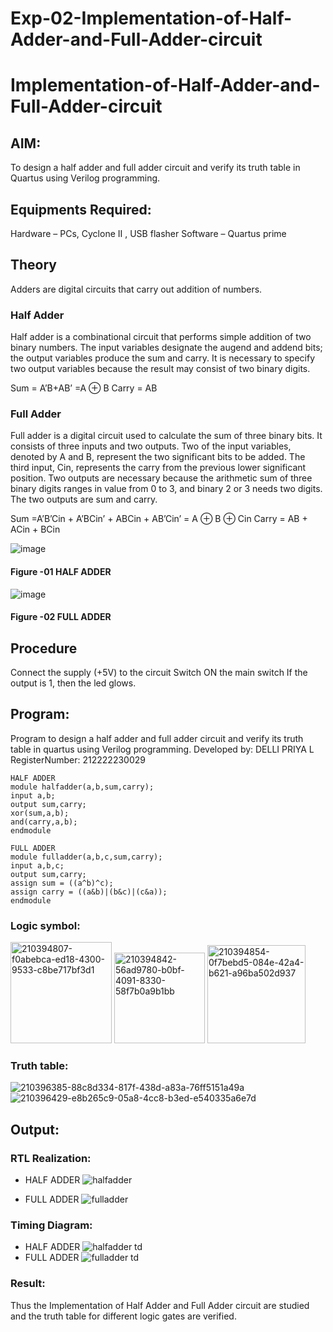 # Exp-02-Implementation-of-Half-Adder-and-Full-Adder-circuit

# Implementation-of-Half-Adder-and-Full-Adder-circuit
## AIM:
To design a half adder and full adder circuit and verify its truth table in Quartus using Verilog programming.

## Equipments Required:
Hardware – PCs, Cyclone II , USB flasher
Software – Quartus prime

## Theory
Adders are digital circuits that carry out addition of numbers.

### Half Adder
Half adder is a combinational circuit that performs simple addition of two binary numbers. The input variables designate the augend and addend bits; the output variables produce the sum and carry. It is necessary to specify two output variables because the result may consist of two binary digits.

Sum = A’B+AB’ =A ⊕ B Carry = AB

### Full Adder
Full adder is a digital circuit used to calculate the sum of three binary bits. It consists of three inputs and two outputs. Two of the input variables, denoted by A and B, represent the two significant bits to be added. The third input, Cin, represents the carry from the previous lower significant position. Two outputs are necessary because the arithmetic sum of three binary digits ranges in value from 0 to 3, and binary 2 or 3 needs two digits. The two outputs are sum and carry.

Sum =A’B’Cin + A’BCin’ + ABCin + AB’Cin’ = A ⊕ B ⊕ Cin Carry = AB + ACin + BCin

 ![image](https://user-images.githubusercontent.com/36288975/163552156-a13e5a56-c638-4110-97d9-8896907c8d25.png)

#### Figure -01 HALF ADDER 


![image](https://user-images.githubusercontent.com/36288975/163552057-b3547877-6d07-45b4-b7e0-bcfebfad9e1d.png)

#### Figure -02 FULL ADDER 

## Procedure

Connect the supply (+5V) to the circuit
Switch ON the main switch
If the output is 1, then the led glows.

## Program:
Program to design a half adder and full adder circuit and verify its truth table in quartus using Verilog programming.
Developed by: DELLI PRIYA L
RegisterNumber:  212222230029
```
HALF ADDER  
module halfadder(a,b,sum,carry);
input a,b;
output sum,carry;
xor(sum,a,b);
and(carry,a,b);
endmodule 

FULL ADDER  
module fulladder(a,b,c,sum,carry);
input a,b,c;
output sum,carry;
assign sum = ((a^b)^c);
assign carry = ((a&b)|(b&c)|(c&a));
endmodule 
```

### Logic symbol:
<img width="162" alt="210394807-f0abebca-ed18-4300-9533-c8be717bf3d1" src="https://user-images.githubusercontent.com/121166075/232668860-6b465388-17ae-4d48-9f9b-1d2766427f5d.png">  
<img width="145" alt="210394842-56ad9780-b0bf-4091-8330-58f7b0a9b1bb" src="https://user-images.githubusercontent.com/121166075/232668879-024f1fe1-6670-451d-bee6-0d50546e2a14.png">  
<img width="157" alt="210394854-0f7bebd5-084e-42a4-b621-a96ba502d937" src="https://user-images.githubusercontent.com/121166075/232668892-6eb482d7-596a-4f32-8aec-9cd5e5b44cf8.png">  

### Truth table:
![210396385-88c8d334-817f-438d-a83a-76ff5151a49a](https://user-images.githubusercontent.com/121166075/232669011-3bde16b4-2fa2-49a6-81de-9620ebbc054f.jpg)
![210396429-e8b265c9-05a8-4cc8-b3ed-e540335a6e7d](https://user-images.githubusercontent.com/121166075/232669056-21f3e799-a22b-4f43-8ea2-87ed13d58e66.jpg)

## Output:
### RTL Realization:
- HALF ADDER
![halfadder](https://user-images.githubusercontent.com/121166075/232669369-ce0fefff-a819-4efb-bd9b-c3e4df9e32cf.png)

- FULL ADDER
![fulladder](https://user-images.githubusercontent.com/121166075/232669443-e2c2e4fe-d558-4650-9d28-0973fed88a4e.png)

### Timing Diagram:
- HALF ADDER
![halfadder td](https://user-images.githubusercontent.com/121166075/232669622-3d6f7949-71f3-43c8-ba7b-a9a5d681657c.png)
- FULL ADDER
![fulladder td](https://user-images.githubusercontent.com/121166075/232669698-97d41d04-e46c-415f-84e8-7af3377c17ad.png)

### Result:
Thus the Implementation of Half Adder and Full Adder circuit are studied and the truth table for different logic gates are verified.
